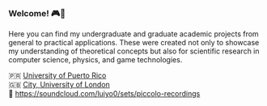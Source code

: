 ### Welcome! 🎮👋

Here you can find my undergraduate and graduate academic projects from general to practical applications. These were created not only to showcase my understanding of theoretical concepts but also for scientific research in computer science, physics, and game technologies.

🇵🇷   [University of Puerto Rico](https://www.uprrp.edu/english/)  
🇬🇧   [City, University of London](https://www.city.ac.uk/prospective-students/courses/postgraduate/computer-games-technology)  
🎵  https://soundcloud.com/luiyo0/sets/piccolo-recordings

